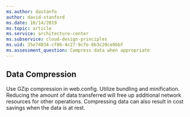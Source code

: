 ```yaml
---
ms.author: dastanfo
author: david-stanford
ms.date: 10/14/2019
ms.topic: article
ms.service: architecture-center
ms.subservice: cloud-design-principles
ms.uid: 35e74034-cf86-4c27-9cfe-8b3c20ce9bbf
ms.assessment_question: Compress data when appropriate
---
```

## Data Compression

Use GZip compression in web.config. Utilize bundling and minification. Reducing the amount of data transferred will free up additional network resources for other operations. Compressing data can also result in cost savings when the data is at rest.
